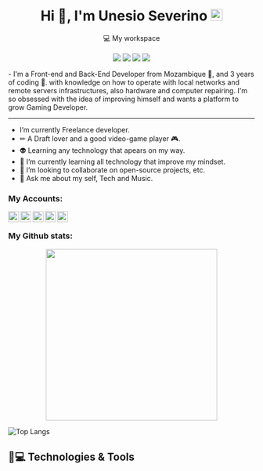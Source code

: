 <h1 align='center'>
Hi 👋, I'm Unesio Severino <img src="https://github.com/TheDudeThatCode/TheDudeThatCode/blob/master/Assets/Earth.gif" width="24px">
</h1>



<p align='center'>
  💻 My workspace<br/><br/>
  <img src="https://img.shields.io/badge/windows-%230078D6.svg?&style=for-the-badge&logo=windows&logoColor=white" />
  <img src="https://img.shields.io/badge/intel-core%20i5%204th-%230071C5.svg?&style=for-the-badge&logo=intel&logoColor=white" />
  <img src="https://img.shields.io/badge/RAM-12GB-%230071C5.svg?&style=for-the-badge&logoColor=white" />
  <img src="https://img.shields.io/badge/nvidia-gtx%20850M-%2376B900.svg?&style=for-the-badge&logo=nvidia&logoColor=white" />
</p>



<p align='left'>
 - I'm a Front-end and Back-End Developer from Mozambique 💚, and 3 years of coding 🧐. with knowledge on how to operate with local networks and remote servers infrastructures, also hardware and computer repairing. I'm so obsessed with the idea of improving himself and wants a platform to grow Gaming Developer.

----

- I’m currently Freelance developer.
- ✏  A Draft lover and a good video-game player 🎮.
- 👽 Learning any technology that apears on my way.
- 🌱 I’m currently learning all technology that improve my mindset.
- 👯 I’m looking to collaborate on open-source projects, etc.
- 💬 Ask me about my self, Tech and Music.
</p>

### My Accounts:

<a target="_blank" href="https://www.linkedin.com/in/unesio-severino/">
  <img align="left" alt="LinkdeIN" width="22px" src="https://img.shields.io/badge/LinkedIn-0077B5?style=for-the-badge&logo=linkedin&logoColor=white" />
</a>&nbsp;&nbsp;
<a target="_blank" href="https://api.whatsapp.com/send?phone=+258842457175">
  <img align="left" alt="Whatsapp" width="22px" src="https://img.shields.io/badge/WhatsApp-25D366?style=for-the-badge&logo=whatsapp&logoColor=white" />
</a>&nbsp;&nbsp;
<a target="_blank" href="https://www.instagram.com/unesio._.charger/">
  <img align="left" alt="Instagram" width="22px" src="https://img.shields.io/badge/Instagram-E4405F?style=for-the-badge&logo=instagram&logoColor=white " />
</a>&nbsp;&nbsp;
<a target="_blank" href="mailto:unesio.private@gmail.com">
  <img align="left" alt="Gmail" width="22px" src="https://img.shields.io/badge/Gmail-D14836?style=for-the-badge&logo=gmail&logoColor=white " />
</a>&nbsp;&nbsp;
<a target="_blank" href="https://fb.com/https://www.facebook.com/unesio.severino/">
  <img align="left" alt="Facebook" width="22px" src="https://img.shields.io/badge/Facebook-1877F2?style=for-the-badge&logo=facebook&logoColor=white" />
</a>&nbsp;&nbsp;

### My Github stats:

<p align='center'>
  <a href="#"><img src="https://github-readme-stats.vercel.app/api?username=Unesio-Severino&show_icons=true&count_private=true&theme=dark" width="350"></a>
</p>

![Top Langs](https://github-readme-stats.vercel.app/api/top-langs/?username=https://github.com/Unesio-Severino/UnesioASM&hide=TeX&layout=compact)

## 🚀💻 Technologies & Tools


